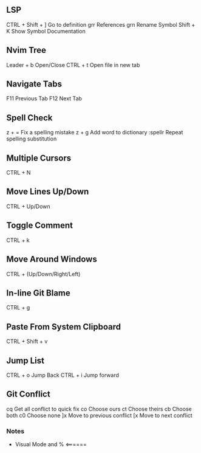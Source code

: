 ## LSP
CTRL + Shift + ]                Go to definition
grr                             References
grn                             Rename Symbol
Shift + K                       Show Symbol Documentation


## Nvim Tree
Leader + b                      Open/Close
CTRL + t                        Open file in new tab

## Navigate Tabs
F11                             Previous Tab
F12                             Next Tab

## Spell Check
z + =                           Fix a spelling mistake
z + g                           Add word to dictionary
:spellr                         Repeat spelling substitution

## Multiple Cursors
CTRL + N

## Move Lines Up/Down
CTRL + Up/Down

## Toggle Comment
CTRL + k

## Move Around Windows
CTRL + (Up/Down/Right/Left)

## In-line Git Blame
CTRL + g

## Paste From System Clipboard
CTRL + Shift + v

## Jump List
CTRL + o                        Jump Back
CTRL + i                        Jump forward

## Git Conflict
cq                              Get all conflict to quick fix
co                              Choose ours
ct                              Choose theirs
cb                              Choose both
c0                              Choose none
]x                              Move to previous conflict
[x                              Move to next conflict

### Notes
- Visual Mode and % <======


